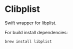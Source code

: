 # Clibplist


Swift wrapper for libplist.

For build install dependencies:

``` shell
brew install libplist
```
